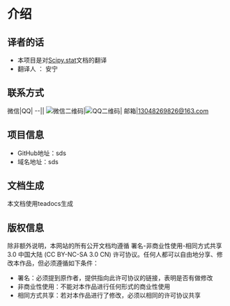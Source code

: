 # 介绍

## 译者的话

* 本项目是对[Scipy.stat](https://docs.scipy.org/doc/scipy/reference/stats.html)文档的翻译
* 翻译人 ： 安宁

## 联系方式
微信|QQ|
--||
![微信二维码](/static/wechat_code.jpg)|![QQ二维码](/static/qq_code.jpg)|
邮箱|13048269826@163.com


## 项目信息
* GitHub地址：sds
* 域名地址：sds


## 文档生成
本文档使用teadocs生成

## 版权信息
 除非额外说明，本网站的所有公开文档均遵循 署名-非商业性使用-相同方式共享 3.0 中国大陆 (CC BY-NC-SA 3.0 CN) 许可协议。任何人都可以自由地分享、修改本作品，但必须遵循如下条件：
* 署名：必须提到原作者，提供指向此许可协议的链接，表明是否有做修改
* 非商业性使用：不能对本作品进行任何形式的商业性使用
* 相同方式共享：若对本作品进行了修改，必须以相同的许可协议共享